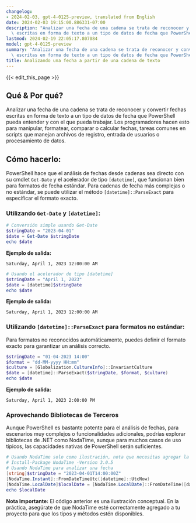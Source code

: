 ```yaml
---
changelog:
- 2024-02-03, gpt-4-0125-preview, translated from English
date: 2024-02-03 19:15:00.886331-07:00
description: "Analizar una fecha de una cadena se trata de reconocer y convertir fechas\
  \ escritas en forma de texto a un tipo de datos de fecha que PowerShell pueda\u2026"
lastmod: 2024-02-19 22:05:17.807084
model: gpt-4-0125-preview
summary: "Analizar una fecha de una cadena se trata de reconocer y convertir fechas\
  \ escritas en forma de texto a un tipo de datos de fecha que PowerShell pueda\u2026"
title: Analizando una fecha a partir de una cadena de texto
---
```


{{< edit_this_page >}}

## Qué & Por qué?
Analizar una fecha de una cadena se trata de reconocer y convertir fechas escritas en forma de texto a un tipo de datos de fecha que PowerShell pueda entender y con el que pueda trabajar. Los programadores hacen esto para manipular, formatear, comparar o calcular fechas, tareas comunes en scripts que manejan archivos de registro, entrada de usuarios o procesamiento de datos.

## Cómo hacerlo:
PowerShell hace que el análisis de fechas desde cadenas sea directo con su cmdlet `Get-Date` y el acelerador de tipo `[datetime]`, que funcionan bien para formatos de fecha estándar. Para cadenas de fecha más complejas o no estándar, se puede utilizar el método `[datetime]::ParseExact` para especificar el formato exacto.

### Utilizando `Get-Date` y `[datetime]`:
```powershell
# Conversión simple usando Get-Date
$stringDate = "2023-04-01"
$date = Get-Date $stringDate
echo $date
```
**Ejemplo de salida:**
```
Saturday, April 1, 2023 12:00:00 AM
```

```powershell
# Usando el acelerador de tipo [datetime]
$stringDate = "April 1, 2023"
$date = [datetime]$stringDate
echo $date
```
**Ejemplo de salida:**
```
Saturday, April 1, 2023 12:00:00 AM
```

### Utilizando `[datetime]::ParseExact` para formatos no estándar:
Para formatos no reconocidos automáticamente, puedes definir el formato exacto para garantizar un análisis correcto.
```powershell
$stringDate = "01-04-2023 14:00"
$format = "dd-MM-yyyy HH:mm"
$culture = [Globalization.CultureInfo]::InvariantCulture
$date = [datetime]::ParseExact($stringDate, $format, $culture)
echo $date
```
**Ejemplo de salida:**
```
Saturday, April 1, 2023 2:00:00 PM
```

### Aprovechando Bibliotecas de Terceros
Aunque PowerShell es bastante potente para el análisis de fechas, para escenarios muy complejos o funcionalidades adicionales, podrías explorar bibliotecas de .NET como NodaTime, aunque para muchos casos de uso típicos, las capacidades nativas de PowerShell serán suficientes.

```powershell
# Usando NodaTime solo como ilustración, nota que necesitas agregar la biblioteca a tu proyecto
# Install-Package NodaTime -Version 3.0.5
# Usando NodaTime para analizar una fecha
[string]$stringDate = "2023-04-01T14:00:00Z"
[NodaTime.Instant]::FromDateTimeUtc([datetime]::UtcNow)
[NodaTime.LocalDate]$localDate = [NodaTime.LocalDate]::FromDateTime([datetime]::UtcNow)
echo $localDate
```
**Nota Importante:** El código anterior es una ilustración conceptual. En la práctica, asegúrate de que NodaTime esté correctamente agregado a tu proyecto para que los tipos y métodos estén disponibles.
